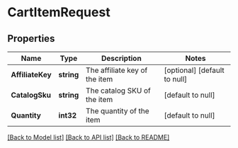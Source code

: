 # CartItemRequest

## Properties
Name | Type | Description | Notes
------------ | ------------- | ------------- | -------------
**AffiliateKey** | **string** | The affiliate key of the item | [optional] [default to null]
**CatalogSku** | **string** | The catalog SKU of the item | [default to null]
**Quantity** | **int32** | The quantity of the item | [default to null]

[[Back to Model list]](../README.md#documentation-for-models) [[Back to API list]](../README.md#documentation-for-api-endpoints) [[Back to README]](../README.md)


